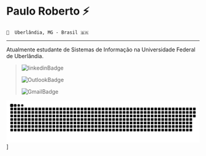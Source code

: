 # Paulo Roberto ⚡

	📍  Uberlândia, MG - Brasil 🇧🇷
___
Atualmente estudante de Sistemas de Informação na Universidade Federal de Uberlândia.



>![linkedinBadge](https://img.shields.io/badge/-LinkedIn-0e76a8?style=flat-square&amp;logo=Linkedin&amp;logoColor=white&amp;link=https://www.linkedin.com/in/paulorobertosá/)
>
>![OutlookBadge](https://img.shields.io/badge/-Outlook-0072C6?style=flat-square&amp;logo=Microsoft%20Outlook&amp;logoColor=white&amp;link=mailto:paulo-roberto135@hotmail.com)
>
>![GmailBadge](https://img.shields.io/badge/-Gmail-BB001B?style=flat-square&amp;logo=Gmail&amp;logoColor=white&amp;link=mailto:paulorobertosa159@gmail.com)

![Snake animation](https://github.com/PauloRO/PauloRO/blob/output/github-contribution-grid-snake.svg)]

